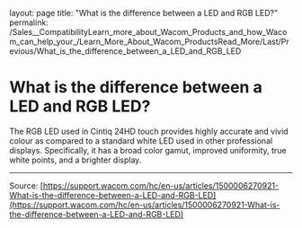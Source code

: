 layout: page
title: "What is the difference between a LED and RGB LED?"
permalink: /Sales__CompatibilityLearn_more_about_Wacom_Products_and_how_Wacom_can_help_your_/Learn_More_About_Wacom_ProductsRead_More/Last/Previous/What_is_the_difference_between_a_LED_and_RGB_LED

# What is the difference between a LED and RGB LED?

The RGB LED used in Cintiq 24HD touch provides highly accurate and vivid colour as compared to a standard white LED used in other professional displays. Specifically, it has a broad color gamut, improved uniformity, true white points, and a brighter display.

---
Source: [https://support.wacom.com/hc/en-us/articles/1500006270921-What-is-the-difference-between-a-LED-and-RGB-LED](https://support.wacom.com/hc/en-us/articles/1500006270921-What-is-the-difference-between-a-LED-and-RGB-LED)

